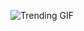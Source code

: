 
<!-- GIF_SECTION -->
![Trending GIF](https://media2.giphy.com/media/v1.Y2lkPThiYjIxNzcydWg4dm5lcHJ4ZHAzeDFsa3BwN3FoNHZucHAwMjAwZmZiNnJtcDdqZyZlcD12MV9naWZzX3NlYXJjaCZjdD1n/lOfSzpPeMb9gF2OJ5O/giphy.gif)
<!-- END_GIF_SECTION -->
